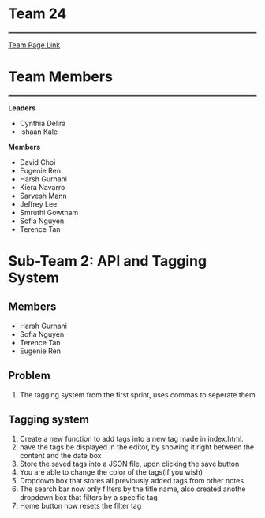 # Team 24

<hr style="border:2px solid gray">

[Team Page Link](https://github.com/cse110-sp24-team24/cse110-sp24-team24/blob/main/admin/team.md)

# Team Members

<hr style="border:2px solid gray">

**Leaders**

- Cynthia Delira
- Ishaan Kale

**Members**

- David Choi
- Eugenie Ren
- Harsh Gurnani
- Kiera Navarro
- Sarvesh Mann
- Jeffrey Lee
- Smruthi Gowtham
- Sofia Nguyen
- Terence Tan

# Sub-Team 2: API and Tagging System

## Members

- Harsh Gurnani
- Sofia Nguyen
- Terence Tan
- Eugenie Ren

## Problem

1. The tagging system from the first sprint, uses commas to seperate them

## Tagging system

1. Create a new function to add tags into a new tag made in index.html.
2. have the tags be displayed in the editor, by showing it right between the content and the date box
3. Store the saved tags into a JSON file, upon clicking the save button
4. You are able to change the color of the tags(if you wish)
5. Dropdown box that stores all previously added tags from other notes
6. The search bar now only filters by the title name, also created anothe dropdown box that filters by a specific tag
7. Home button now resets the filter tag
